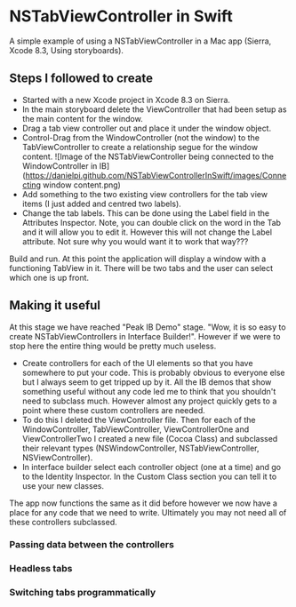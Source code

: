 # NSTabViewController in Swift
A simple example of using a NSTabViewController in a Mac app (Sierra, Xcode 8.3, Using storyboards).

## Steps I followed to create
- Started with a new Xcode project in Xcode 8.3 on Sierra.
- In the main storyboard delete the ViewController that had been setup as the main content for the window.
- Drag a tab view controller out and place it under the window object.
- Control-Drag from the WindowController (not the window) to the TabViewController to create a relationship segue for the window content.
![Image of the NSTabViewController being connected to the WindowController in IB](https://danielpi.github.com/NSTabViewControllerInSwift/images/Connecting window content.png)
- Add something to the two existing view controllers for the tab view items (I just added and centred two labels).
- Change the tab labels. This can be done using the Label field in the Attributes Inspector. Note, you can double click on the word in the Tab and it will allow you to edit it. However this will not change the Label attribute. Not sure why you would want it to work that way???

Build and run. At this point the application will display a window with a functioning TabView in it. There will be two tabs and the user can select which one is up front.

## Making it useful
At this stage we have reached "Peak IB Demo" stage. "Wow, it is so easy to create NSTabViewControllers in Interface Builder!". However if we were to stop here the entire thing would be pretty much useless.

- Create controllers for each of the UI elements so that you have somewhere to put your code. This is probably obvious to everyone else but I always seem to get tripped up by it. All the IB demos that show something useful without any code led me to think that you shouldn't need to subclass much. However almost any project quickly gets to a point where these custom controllers are needed.
- To do this I deleted the ViewController file. Then for each of the WindowController, TabViewController, ViewControllerOne and ViewControllerTwo I created a new file (Cocoa Class) and subclassed their relevant types (NSWindowController, NSTabViewController, NSViewController).
- In interface builder select each controller object (one at a time) and go to the Identity Inspector. In the Custom Class section you can tell it to use your new classes.

The app now functions the same as it did before however we now have a place for any code that we need to write. Ultimately you may not need all of these controllers subclassed.

### Passing data between the controllers

### Headless tabs

### Switching tabs programmatically